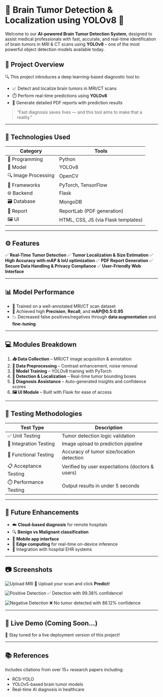 # 🧠 Brain Tumor Detection & Localization using YOLOv8 🚀

Welcome to our **AI-powered Brain Tumor Detection System**, designed to assist medical professionals with fast, accurate, and real-time identification of brain tumors in MRI & CT scans using **YOLOv8** – one of the most powerful object detection models available today.

## 📌 Project Overview

🔍 This project introduces a deep learning-based diagnostic tool to:

* 📈 Detect and localize brain tumors in MRI/CT scans
* ⏱️ Perform real-time predictions using **YOLOv8**
* 🧾 Generate detailed PDF reports with prediction results

> “Fast diagnosis saves lives — and this tool aims to make that a reality.”

---

## 🧠 Technologies Used

| Category            | Tools                               |
| ------------------- | ----------------------------------- |
| 🐍 Programming      | Python                              |
| 🎯 Model            | YOLOv8                              |
| 🔍 Image Processing | OpenCV                              |
| 🧠 Frameworks       | PyTorch, TensorFlow                 |
| 🌐 Backend          | Flask                               |
| 🗃️ Database        | MongoDB                             |
| 📄 Report           | ReportLab (PDF generation)          |
| 🖼️ UI              | HTML, CSS, JS (via Flask templates) |

---

## ⚙️ Features

✅ **Real-Time Tumor Detection**
✅ **Tumor Localization & Size Estimation**
✅ **High Accuracy with mAP & IoU optimization**
✅ **PDF Report Generation**
✅ **Secure Data Handling & Privacy Compliance**
✅ **User-Friendly Web Interface**

---

## 📊 Model Performance

* 📸 Trained on a well-annotated MRI/CT scan dataset
* 🎯 Achieved high **Precision**, **Recall**, and **mAP\@0.5:0.95**
* 📉 Decreased false positives/negatives through **data augmentation** and **fine-tuning**

---

## 💻 Modules Breakdown

1. **📥 Data Collection** – MRI/CT image acquisition & annotation
2. **🧹 Data Preprocessing** – Contrast enhancement, noise removal
3. **🧠 Model Training** – YOLOv8 training with PyTorch
4. **🎯 Detection & Localization** – Real-time tumor bounding boxes
5. **📝 Diagnosis Assistance** – Auto-generated insights and confidence scores
6. **🖼️ UI Module** – Built with Flask for ease of access

---

## 🧪 Testing Methodologies

| Test Type              | Description                                     |
| ---------------------- | ----------------------------------------------- |
| ✅ Unit Testing         | Tumor detection logic validation                |
| 🔄 Integration Testing | Image upload to prediction pipeline             |
| 🔧 Functional Testing  | Accuracy of tumor size/location detection       |
| 📋 Acceptance Testing  | Verified by user expectations (doctors & users) |
| ⏱️ Performance Testing | Output results in under 5 seconds               |

---

## 🧩 Future Enhancements

* ☁️ **Cloud-based diagnosis** for remote hospitals
* 🔍 **Benign vs Malignant classification**
* 📱 **Mobile app interface**
* 🧠 **Edge computing** for real-time on-device inference
* 🏥 Integration with hospital EHR systems

---

## 📷 Screenshots

![Upload MRI](screenshots/upload.png)
🧠 Upload your scan and click **Predict**!

![Positive Detection](screenshots/positive.png)
✅ Detection with 99.38% confidence!

![Negative Detection](screenshots/negative.png)
❌ No tumor detected with 86.12% confidence

---

## 📄 Live Demo (Coming Soon...)

🚀 Stay tuned for a live deployment version of this project!

---

## 📚 References

Includes citations from over 15+ research papers including:

* RCS-YOLO
* YOLOv5-based brain tumor models
* Real-time AI diagnosis in healthcare
